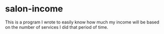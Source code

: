 # salon-income
This is a program I wrote to easily know how much my income will be based on the number of services I did that period of time.
